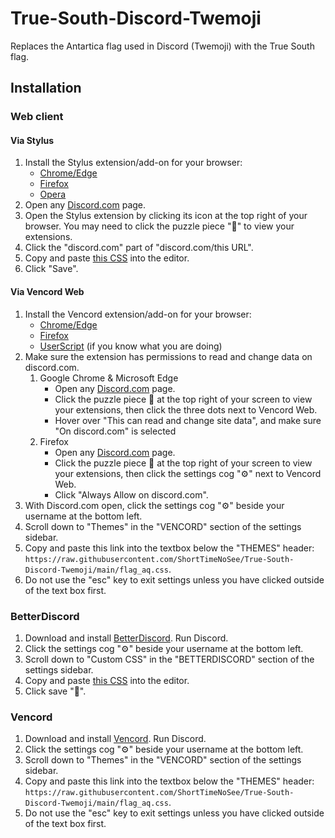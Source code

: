 # True-South-Discord-Twemoji
Replaces the Antartica flag used in Discord (Twemoji) with the True South flag.

## Installation
### Web client
#### Via Stylus
1. Install the Stylus extension/add-on for your browser:
   - [Chrome/Edge](https://chrome.google.com/webstore/detail/stylus/clngdbkpkpeebahjckkjfobafhncgmne)
   - [Firefox](https://addons.mozilla.org/firefox/addon/styl-us/)
   - [Opera](https://addons.opera.com/extensions/details/stylus/)
2. Open any [Discord.com](https://discord.com/) page.
3. Open the Stylus extension by clicking its icon at the top right of your browser. You may need to click the puzzle piece "🧩" to view your extensions.
4. Click the "discord.com" part of "discord.com/this URL".
5. Copy and paste [this CSS](https://raw.githubusercontent.com/ShortTimeNoSee/True-South-Discord-Twemoji/main/flag_aq.css) into the editor.
6. Click "Save".
#### Via Vencord Web
1. Install the Vencord extension/add-on for your browser:
   - [Chrome/Edge](https://chrome.google.com/webstore/detail/vencord-web/cbghhgpcnddeihccjmnadmkaejncjndb)
   - [Firefox](https://addons.mozilla.org/en-GB/firefox/addon/vencord-web/)
   - [UserScript](https://raw.githubusercontent.com/Vencord/builds/main/Vencord.user.js) (if you know what you are doing)
2. Make sure the extension has permissions to read and change data on discord.com.
   1. Google Chrome & Microsoft Edge
      - Open any [Discord.com](https://discord.com) page.
      - Click the puzzle piece 🧩 at the top right of your screen to view your extensions, then click the three dots next to Vencord Web.
      - Hover over "This can read and change site data", and make sure "On discord.com" is selected
   2. Firefox
      - Open any [Discord.com](https://discord.com) page.
      - Click the puzzle piece 🧩 at the top right of your screen to view your extensions, then click the settings cog "⚙️" next to Vencord Web.
      - Click "Always Allow on discord.com".
3. With Discord.com open, click the settings cog "⚙️" beside your username at the bottom left.
4. Scroll down to "Themes" in the "VENCORD" section of the settings sidebar.
5. Copy and paste this link into the textbox below the "THEMES" header: `https://raw.githubusercontent.com/ShortTimeNoSee/True-South-Discord-Twemoji/main/flag_aq.css`.
6. Do not use the "esc" key to exit settings unless you have clicked outside of the text box first.

### BetterDiscord
1. Download and install [BetterDiscord](https://betterdiscord.app/). Run Discord.
2. Click the settings cog "⚙️" beside your username at the bottom left.
3. Scroll down to "Custom CSS" in the "BETTERDISCORD" section of the settings sidebar.
4. Copy and paste [this CSS](https://raw.githubusercontent.com/ShortTimeNoSee/True-South-Discord-Twemoji/main/flag_aq.css) into the editor.
5. Click save "💾".

### Vencord
1. Download and install [Vencord](https://github.com/Vendicated/Vencord). Run Discord.
2. Click the settings cog "⚙️" beside your username at the bottom left.
3. Scroll down to "Themes" in the "VENCORD" section of the settings sidebar.
4. Copy and paste this link into the textbox below the "THEMES" header: `https://raw.githubusercontent.com/ShortTimeNoSee/True-South-Discord-Twemoji/main/flag_aq.css`.
5. Do not use the "esc" key to exit settings unless you have clicked outside of the text box first.
